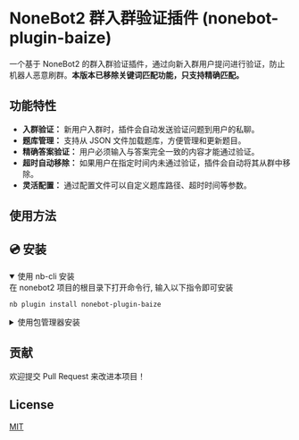 # NoneBot2 群入群验证插件 (nonebot-plugin-baize)

一个基于 NoneBot2 的群入群验证插件，通过向新入群用户提问进行验证，防止机器人恶意刷群。**本版本已移除关键词匹配功能，只支持精确匹配。**

## 功能特性

*   **入群验证：** 新用户入群时，插件会自动发送验证问题到用户的私聊。
*   **题库管理：** 支持从 JSON 文件加载题库，方便管理和更新题目。
*   **精确答案验证：** 用户必须输入与答案完全一致的内容才能通过验证。
*   **超时自动移除：** 如果用户在指定时间内未通过验证，插件会自动将其从群中移除。
*   **灵活配置：**  通过配置文件可以自定义题库路径、超时时间等参数。

## 使用方法
## 💿 安装

<details open>
<summary>使用 nb-cli 安装</summary>
在 nonebot2 项目的根目录下打开命令行, 输入以下指令即可安装

    nb plugin install nonebot-plugin-baize

</details>

<details>
<summary>使用包管理器安装</summary>
在 nonebot2 项目的插件目录下, 打开命令行, 根据你使用的包管理器, 输入相应的安装命令

<details>
<summary>pip</summary>

    pip install nonebot-plugin-baize
</details>
<details>
<summary>pdm</summary>

    pdm add nonebot-plugin-baize
</details>
<details>
<summary>poetry</summary>

    poetry add nonebot-plugin-baize
</details>
<details>
<summary>conda</summary>

    conda install nonebot-plugin-baize
</details>

打开 nonebot2 项目根目录下的 `pyproject.toml` 文件, 在 `[tool.nonebot]` 部分追加写入

    plugins = ["nonebot_plugin_template"]

</details>


## 贡献

欢迎提交 Pull Request 来改进本项目！

## License

[MIT](LICENSE)
